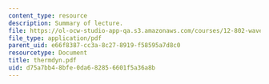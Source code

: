 ```yaml
---
content_type: resource
description: Summary of lecture.
file: https://ol-ocw-studio-app-qa.s3.amazonaws.com/courses/12-802-wave-motions-in-the-ocean-and-atmosphere-spring-2004/d75a7bb48bfe0da682856601f5a36a8b_thermdyn.pdf
file_type: application/pdf
parent_uid: e66f8387-cc3a-8c27-8919-f58595a7d8c0
resourcetype: Document
title: thermdyn.pdf
uid: d75a7bb4-8bfe-0da6-8285-6601f5a36a8b
---
```

